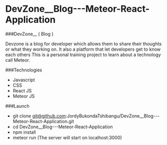 # DevZone__Blog---Meteor-React-Application

###DevZone__ ( Blog )

Devzone is a blog for developer which allows them to share their thoughts or what they working on.
It also a platform that let developers get to know each others 
This is a personal training project to learn about a technology call Meteor.

###Technologies

* Javascript
* CSS
* React JS
* Meteor JS

###Launch

*  git clone git@github.com:JordyBukondaTshibangu/DevZone__Blog---Meteor-React-Application.git
* cd DevZone__Blog---Meteor-React-Application
* npm install 
* meteor run (The server will start on localhost:3000)
